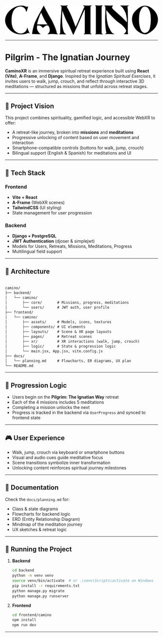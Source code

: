 ![Camino Preview](logo.png)

---

# Pilgrim - The Ignatian Journey

**CaminoXR** is an immersive spiritual retreat experience built using **React (Vite)**, **A-Frame**, and **Django**. Inspired by the *Ignatian Spiritual Exercises*, it invites users to walk, jump, crouch, and reflect through interactive 3D meditations — structured as missions that unfold across retreat stages.

---

## 🌿 Project Vision

This project combines spirituality, gamified logic, and accessible WebXR to offer:
- A retreat-like journey, broken into **missions** and **meditations**
- Progressive unlocking of content based on user movement and interaction
- Smartphone-compatible controls (buttons for walk, jump, crouch)
- Bilingual support (English & Spanish) for meditations and UI

---

## 🔧 Tech Stack

### Frontend
- **Vite + React**
- **A-Frame** (WebXR scenes)
- **TailwindCSS** (UI styling)
- State management for user progression

### Backend
- **Django + PostgreSQL**
- **JWT Authentication** (djoser & simplejwt)
- Models for Users, Retreats, Missions, Meditations, Progress
- Multilingual field support

---

## 🧠 Architecture

```

camino/
├── backend/
│   └── camino/
│       ├── core/       # Missions, progress, meditations
│       └── users/      # JWT auth, user profile
├── frontend/
│   └── camino/
│       ├── assets/     # Models, icons, textures
│       ├── components/ # UI elements
│       ├── layouts/    # Scene & XR page layouts
│       ├── pages/      # Retreat scenes
│       ├── xr/         # XR interactions (walk, jump, crouch)
│       ├── logic/      # State & progression logic
│       └── main.jsx, App.jsx, vite.config.js
├── docs/
│   └── planning.md     # Flowcharts, ER diagrams, UX plan
└── README.md

````

---

## 🧭 Progression Logic

- Users begin on the **Pilgrim: The Ignatian Way** retreat
- Each of the 4 missions includes 5 meditations
- Completing a mission unlocks the next
- Progress is tracked in the backend via `UserProgress` and synced to frontend state

---

## 🎮 User Experience

- Walk, jump, crouch via keyboard or smartphone buttons
- Visual and audio cues guide meditative focus
- Scene transitions symbolize inner transformation
- Unlocking content reinforces spiritual journey milestones

---

## 📄 Documentation

Check the `docs/planning.md` for:
- Class & state diagrams
- Flowcharts for backend logic
- ERD (Entity Relationship Diagram)
- Mindmap of the meditation journey
- UX sketches & retreat logic

---

## 🚀 Running the Project

1. **Backend**
   ```bash
   cd backend
   python -m venv venv
   source venv/bin/activate  # or .\venv\Scripts\activate on Windows
   pip install -r requirements.txt
   python manage.py migrate
   python manage.py runserver
   ```

2. **Frontend**

   ```bash
   cd frontend/camino
   npm install
   npm run dev
   ```

---

